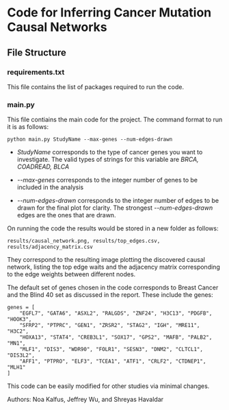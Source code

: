 # Code for Inferring Cancer Mutation Causal Networks

## File Structure

### requirements.txt

This file contains the list of packages required to run the code.

### main.py

This file contiains the main code for the project. The command format to run it is as follows:

```
python main.py StudyName --max-genes --num-edges-drawn
```

- *StudyName* corresponds to the type of cancer genes you want to investigate. The valid types of strings for this variable are *BRCA, COADREAD, BLCA*

- *--max-genes* corresponds to the integer number of genes to be included in the analysis 

- *--num-edges-drawn* corresponds to the integer number of edges to be drawn for the final plot for clarity. The strongest *--num-edges-drawn* edges are the ones that are drawn.

On running the code the results would be stored in a new folder as follows:
```
results/causal_network.png, results/top_edges.csv, results/adjacency_matrix.csv
```

They correspond to the resulting image plotting the discovered causal network, listing the top edge waits and the adjacency matrix corresponding to the edge weights between different nodes.

The default set of genes chosen in the code corresponds to Breast Cancer and the Blind 40 set as discussed in the report. These include the genes:

```
genes = [
    "EGFL7", "GATA6", "ASXL2", "RALGDS", "ZNF24", "H3C13", "PDGFB", "HOOK3",
    "SFRP2", "PTPRC", "GEN1", "ZRSR2", "STAG2", "IGH", "MRE11", "H3C2",
    "HOXA13", "STAT4", "CREB3L1", "SOX17", "GPS2", "MAFB", "PALB2", "MN1",
    "MLF1", "DIS3", "WDR90", "FOLR1", "SESN3", "DNM2", "CLTCL1", "DIS3L2",
    "AFF1", "PTPRO", "ELF3", "TCEA1", "ATF1", "CRLF2", "CTDNEP1", "MLH1"
]
```

This code can be easily modified for other studies via minimal changes.

Authors: Noa Kalfus, Jeffrey Wu, and Shreyas Havaldar
